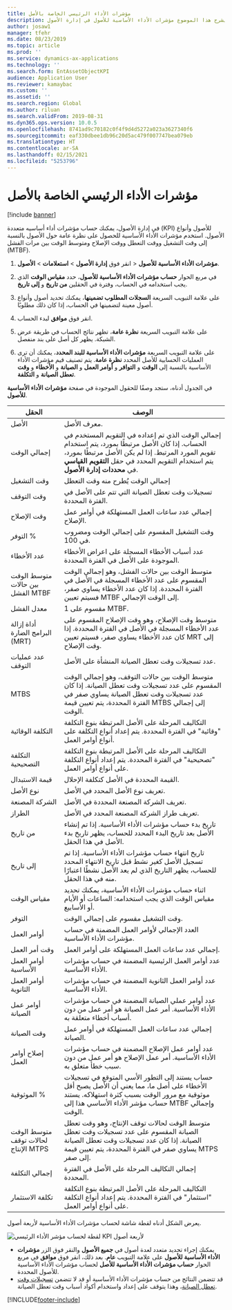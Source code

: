 ```yaml
---
title: ‏‫مؤشرات الأداء الرئيسي‬ الخاصة بالأصل
description: يشرح هذا الموضوع مؤشرات الأداء الأساسية للأصول في إدارة الأصول.
author: josaw1
manager: tfehr
ms.date: 08/23/2019
ms.topic: article
ms.prod: ''
ms.service: dynamics-ax-applications
ms.technology: ''
ms.search.form: EntAssetObjectKPI
audience: Application User
ms.reviewer: kamaybac
ms.custom: ''
ms.assetid: ''
ms.search.region: Global
ms.author: riluan
ms.search.validFrom: 2019-08-31
ms.dyn365.ops.version: 10.0.5
ms.openlocfilehash: 8741ad9c70182c0f4f9d4d5272a023a3627340f6
ms.sourcegitcommit: eaf330dbee1db96c20d5ac479f007747bea079eb
ms.translationtype: HT
ms.contentlocale: ar-SA
ms.lasthandoff: 02/15/2021
ms.locfileid: "5253796"
---
```

# <a name="asset-kpis"></a>‏‫مؤشرات الأداء الرئيسي‬ الخاصة بالأصل

[!include [banner](../../includes/banner.md)]

 

في إدارة الأصول، يمكنك حساب مؤشرات أداء أساسيه متعددة (KPI) للأصول وأنواع الأصول. استخدم مؤشرات الأداء الأساسية للحصول على نظرة عامة حول الأصول بالنسبة إلى وقت التشغيل ووقت التعطل ووقت الإصلاح ومتوسط الوقت بين مرات الفشل (MTBF).

1. انقر فوق **إدارة الأصول** > **استعلامات** > **الأصول‏‎** > **مؤشرات الأداء الأساسية للأصول**.

2. في مربع الحوار **حساب مؤشرات الأداء الأساسية للأصول**، حدد **مقياس الوقت** الذي يجب استخدامه في الحساب، وفترة في الحقلين **من تاريخ** و **إلى تاريخ**. 

3. على علامة التبويب السريعة **السجلات المطلوب تضمينها**، يمكنك تحديد أصول وأنواع أصول معينة لتضمينها في الحساب، إذا كان ذلك مطلوبًا.

4. انقر فوق **موافق** لبدء الحساب.

5. على علامة التبويب السريعة **نظرة عامة**، تظهر نتائج الحساب في طريقة عرض الشبكة. يظهر كل أصل على بند منفصل.

6. على علامة التبويب السريعة **مؤشرات الأداء الأساسية للبند المحدد**، يمكنك أن ترى العمليات الحسابية للأصل المحدد **نظرة عامة**. يتم تصنيف قيم مؤشرات الأداء الأساسية بالنسبة إلى **الوقت** و **التوافر** و **أوامر العمل** و **الصيانة** و **الأخطاء** و **وقت تعطل الصيانة** و **التكلفة**.

في الجدول أدناه، ستجد وصفًا للحقول الموجودة في صفحة **مؤشرات الأداء الأساسية للأصول**.

| الحقل                   | الوصف                                                                                                                                                                                                                                                                                           |
|-------------------------|-------------------------------------------------------------------------------------------------------------------------------------------------------------------------------------------------------------------------------------------------------------------------------------------------------|
| الأصل                   | معرف الأصل.                                                                                                                                                                                                                                                                                             |
| إجمالي الوقت              | إجمالي الوقت الذي تم إعداده في التقويم المستخدم في الحساب. إذا كان الأصل مرتبطًا بمورد، يتم استخدام تقويم المورد المرتبط. إذا لم يكن الأصل مرتبطًا بمورد، يتم استخدام التقويم المحدد في حقل **التقويم القياسي** في **محددات إدارة الأصول**. |
| وقت التشغيل‬                  | إجمالي الوقت يُطرح منه وقت التعطل                                                                                                                                                                                                                                                                            |
| وقت التوقف                | تسجيلات وقت تعطل الصيانة التي تتم على الأصل في الفترة المحددة.                                                                                                                                                                                                                              |
| وقت الإصلاح             | إجمالي عدد ساعات العمل المستهلكة في أوامر عمل الإصلاح.                                                                                                                                                                                                                                            |
| التوفر %          | وقت التشغيل‬ المقسوم على إجمالي الوقت ومضروب في 100.                                                                                                                                                                                                                                                   |
| عدد الأخطاء        | عدد أسباب الأخطاء المسجلة على اعراض الأخطاء الموجودة على الأصل في الفترة المحددة.                                                                                                                                                                                                             |
| متوسط الوقت بين حالات الفشل MTBF                    | متوسط الوقت بين حالات الفشل، وهو إجمالي الوقت المقسوم على عدد الأخطاء المسجلة في الأصل في الفترة المحددة. إذا كان عدد الأخطاء يساوي صفر، فسيتم تعيين MTBF إلى الوقت الإجمالي.                                                                                                                   |
| معدل الفشل               | 1 مقسوم على MTBF.                                                                                                                                                                                                                                                                                    |
| أداة إزالة البرامج الضارة (MRT)                     | متوسط وقت الإصلاح، وهو وقت الإصلاح المقسوم على عدد الأخطاء المسجلة في الأصل في الفترة المحددة. إذا كان عدد الأخطاء يساوي صفر، فسيتم تعيين MRT إلى وقت الإصلاح.                                                                                                                           |
| عدد عمليات التوقف         | عدد تسجيلات وقت تعطل الصيانة المنشأة على الأصل.                                                                                                                                                                                                                                     |
| MTBS                    | متوسط الوقت بين حالات التوقف، وهو إجمالي الوقت المقسوم على عدد تسجيلات وقت تعطل الصيانة. إذا كان عدد تسجيلات وقت تعطل الصيانة يساوي صفر في الفترة المحددة، يتم تعيين قيمة MTBS إلى إجمالي الوقت.                                                                                      |
| التكلفة الوقائية         | التكاليف المرحلة على الأصل المرتبطة بنوع التكلفة "وقائية" في الفترة المحددة. يتم إعداد أنواع التكلفة على أنواع أوامر العمل.                                                                                                                                                                       |
| التكلفة التصحيحية         | التكاليف المرحلة على الأصل المرتبطة بنوع التكلفة "تصحيحية" في الفترة المحددة. يتم إعداد أنواع التكلفة على أنواع أوامر العمل.                                                                                                                                                                       |
| قيمة الاستبدال       | القيمة المحددة في الأصل كتكلفة الإحلال.                                                                                                                                                                                                                                                  |
| نوع الأصل             | تعريف نوع الأصل المحدد في الأصل.                                                                                                                                                                                                                                             |
| الشركة المصنعة           | تعريف الشركة المصنعة المحددة في الأصل.                                                                                                                                                                                                                                                 |
| الطراز                   | تعريف طراز الشركة المصنعة المحدد في الأصل.                                                                                                                                                                                                                                           |
| من تاريخ               | تاريخ بدء حساب مؤشرات الأداء الأساسية. إذا تم إنشاء الأصل بعد تاريخ البدء المحدد للحساب، يظهر تاريخ بدء الأصل في هذا الحقل.                                                                                                                                  |
| إلى تاريخ                 | تاريخ انتهاء حساب مؤشرات الأداء الأساسية. إذا تم تسجيل الأصل كغير نشط قبل تاريخ الانتهاء المحدد للحساب، يظهر التاريخ الذي لم يعد الأصل نشطًا اعتبارًا منه في هذا الحقل.                                                                                               |
| مقياس الوقت              | اثناء حساب مؤشرات الأداء الأساسية، يمكنك تحديد مقياس الوقت الذي يجب استخدامه: الساعات أو الأيام أو الأسابيع.                                                                                                                                                                                                            |
| التوفر            | وقت التشغيل مقسوم على إجمالي الوقت.                                                                                                                                                                                                                                                                         |
| أوامر العمل             | العدد الإجمالي لأوامر العمل المضمنة في حساب مؤشرات الأداء الأساسية.                                                                                                                                                                                                                                          |
| وقت أمر العمل         | إجمالي عدد ساعات العمل المستهلكة على أوامر العمل.                                                                                                                                                                                                                                               |
| أوامر العمل الأساسية     | عدد أوامر العمل الرئيسية المضمنة في حساب مؤشرات الأداء الأساسية.                                                                                                                                                                                                                                        |
| أوامر العمل الثانوية   | عدد أوامر العمل الثانوية المضمنة في حساب مؤشرات الأداء الأساسية.                                                                                                                                                                                                                                      |
| أوامر عمل الصيانة | عدد أوامر عملي الصيانة المضمنة في حساب مؤشرات الأداء الأساسية. أمر عمل الصيانة هو أمر عمل من دون أسباب أخطاء متعلقة به.                                                                                                                                                             |
| وقت الصيانة        | إجمالي عدد ساعات العمل المستهلكة في أوامر عمل الصيانة.                                                                                                                                                                                                                                       |
| إصلاح أوامر العمل      | عدد أوامر عمل الإصلاح المضمنة في حساب مؤشرات الأداء الأساسية. أمر عمل الإصلاح هو أمر عمل من دون سبب خطأ متعلق به.                                                                                                                                                                        |
| الموثوقية %           | حساب يستند إلى التطور الأسي المتوقع في تسجيلات الأخطاء على أصل ما، مما يعني أن الأصل يصبح أقل موثوقية مع مرور الوقت بسبب كثرة استهلاكه. يستند حساب مؤشر الأداء الأساسي هذا إلى MTBF وإجمالي الوقت.                                                            |
| متوسط الوقت لحالات توقف الإنتاج MTPS                    | متوسط الوقت لحالات توقف الإنتاج، وهو وقت تعطل الصيانة المقسوم على عدد تسجيلات وقت تعطل الصيانة. إذا كان عدد تسجيلات وقت تعطل الصيانة يساوي صفر في الفترة المحددة، يتم تعيين قيمة MTPS إلى صفر.                                                                               |
| إجمالي التكلفة              | إجمالي التكاليف المرحلة على الأصل في الفترة المحددة.                                                                                                                                                                                                                                              |
| تكلفة الاستثمار         | التكاليف المرحلة على الأصل المرتبطة بنوع التكلفة "استثمار" في الفترة المحددة. يتم إعداد أنواع التكلفة على أنواع أوامر العمل.                                                                                                                                                                       |

يعرض الشكل أدناه لقطة شاشة لحساب مؤشرات الأداء الأساسية لأربعة أصول.

![لقطة لحساب مؤشر الأداء الرئيسي KPI لأربعة أصول](media/11-controlling-and-reporting.png)

- يمكنك إجراء تحديد متعدد لعدة أصول في **جميع الأصول** والنقر فوق الزر **مؤشرات الأداء الأساسية للأصول** على علامة التبويب **عام**. بعد ذلك، انقر فوق **موافق** في مربع الحوار **حساب مؤشرات الأداء الأساسية للأصل** لحساب مؤشرات الأداء الأساسية للأصول المحددة.  
- قد تتضمن النتائج من حساب مؤشرات الأداء الأساسية أو قد لا تتضمن [تسجيلات وقت تعطل الصيانة](../work-orders/maintenance-downtime.md)، وهذا يتوقف على إعداد واستخدام أكواد أسباب وقت تعطل الصيانة. 



[!INCLUDE[footer-include](../../../includes/footer-banner.md)]
